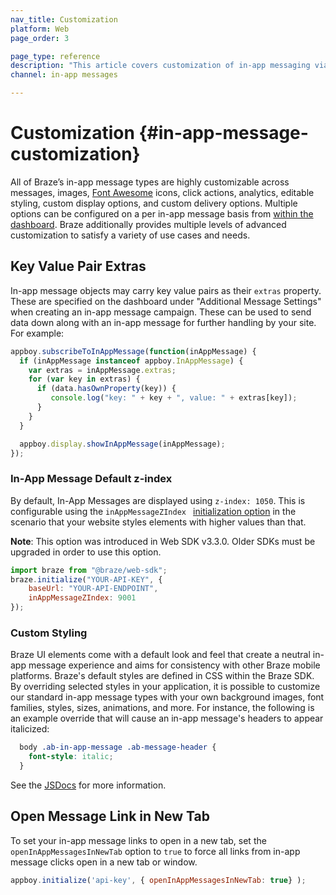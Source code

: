 ```yaml
---
nav_title: Customization
platform: Web
page_order: 3

page_type: reference
description: "This article covers customization of in-app messaging via the Braze SDK."
channel: in-app messages

---
```


# Customization {#in-app-message-customization}

All of Braze’s in-app message types are highly customizable across messages, images, [Font Awesome][15]  icons, click actions, analytics, editable styling, custom display options, and custom delivery options. Multiple options can be configured on a per in-app message basis from [within the dashboard]({{site.baseurl}}/user_guide/message_building_by_channel/in-app_messages/create/). Braze additionally provides multiple levels of advanced customization to satisfy a variety of use cases and needs.

## Key Value Pair Extras

In-app message objects may carry key value pairs as their `extras` property. These are specified on the dashboard under "Additional Message Settings" when creating an in-app message campaign. These can be used to send data down along with an in-app message for further handling by your site. For example:

```javascript
appboy.subscribeToInAppMessage(function(inAppMessage) {
  if (inAppMessage instanceof appboy.InAppMessage) {
    var extras = inAppMessage.extras;
    for (var key in extras) {
      if (data.hasOwnProperty(key)) {
         console.log("key: " + key + ", value: " + extras[key]);
      }
    }
  }

  appboy.display.showInAppMessage(inAppMessage);
});
```

### In-App Message Default z-index

By default, In-App Messages are displayed using `z-index: 1050`. This is configurable using the `inAppMessageZIndex ` [initialization option][41] in the scenario that your website styles elements with higher values than that.

**Note**: This option was introduced in Web SDK v3.3.0. Older SDKs must be upgraded in order to use this option.

```javascript
import braze from "@braze/web-sdk";
braze.initialize("YOUR-API-KEY", {
    baseUrl: "YOUR-API-ENDPOINT",
    inAppMessageZIndex: 9001
});
```

### Custom Styling

Braze UI elements come with a default look and feel that create a neutral in-app message experience and aims for consistency with other Braze mobile platforms. Braze's default styles are defined in CSS within the Braze SDK. By overriding selected styles in your application, it is possible to customize our standard in-app message types with your own background images, font families, styles, sizes, animations, and more. For instance, the following is an example override that will cause an in-app message's headers to appear italicized:

```css
  body .ab-in-app-message .ab-message-header {
    font-style: italic;
  }
```

See the [JSDocs][2] for more information.

## Open Message Link in New Tab

To set your in-app message links to open in a new tab, set the `openInAppMessagesInNewTab` option to `true` to force all links from in-app message clicks open in a new tab or window.

```javascript
appboy.initialize('api-key', { openInAppMessagesInNewTab: true} );
```

[2]: https://js.appboycdn.com/web-sdk/latest/doc/ab.InAppMessage.html
[15]: https://fontawesome.com/?from=io
[41]: https://js.appboycdn.com/web-sdk/latest/doc/modules/appboy.html#initializationoptions

